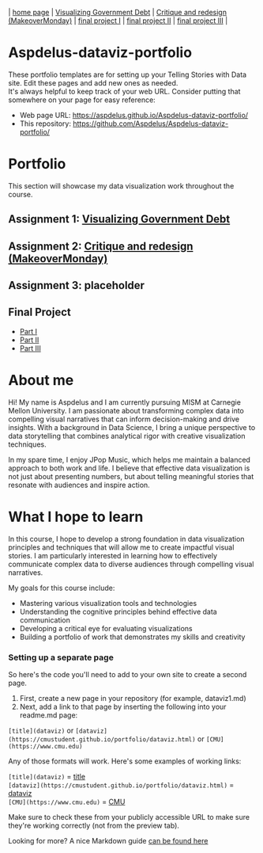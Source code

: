 | [home page](https://cmustudent.github.io/tswd-portfolio-templates/) | [Visualizing Government Debt](dataviz-examples) | [Critique and redesign (MakeoverMonday)](protein-viz) | [final project I](final-project-part-one) | [final project II](final-project-part-two) | [final project III](final-project-part-three) |

# Aspdelus-dataviz-portfolio
These portfolio templates are for setting up your Telling Stories with Data site.  Edit these pages and add new ones as needed.   
It's always helpful to keep track of your web URL.  Consider putting that somewhere on your page for easy reference: 

- Web page URL: https://aspdelus.github.io/Aspdelus-dataviz-portfolio/
- This repository: https://github.com/Aspdelus/Aspdelus-dataviz-portfolio/

# Portfolio
This section will showcase my data visualization work throughout the course.

## Assignment 1: [Visualizing Government Debt](dataviz-examples.md)

## Assignment 2: [Critique and redesign (MakeoverMonday)](protein-viz.md)

## Assignment 3: placeholder

## Final Project
- [Part I](final-project-part-one)
- [Part II](final-project-part-two)
- [Part III](final-project-part-three)

# About me
Hi! My name is Aspdelus and I am currently pursuing MISM at Carnegie Mellon University. I am passionate about transforming complex data into compelling visual narratives that can inform decision-making and drive insights. With a background in Data Science, I bring a unique perspective to data storytelling that combines analytical rigor with creative visualization techniques.

In my spare time, I enjoy JPop Music, which helps me maintain a balanced approach to both work and life. I believe that effective data visualization is not just about presenting numbers, but about telling meaningful stories that resonate with audiences and inspire action.

# What I hope to learn
In this course, I hope to develop a strong foundation in data visualization principles and techniques that will allow me to create impactful visual stories. I am particularly interested in learning how to effectively communicate complex data to diverse audiences through compelling visual narratives.

My goals for this course include:
- Mastering various visualization tools and technologies
- Understanding the cognitive principles behind effective data communication
- Developing a critical eye for evaluating visualizations
- Building a portfolio of work that demonstrates my skills and creativity

### Setting up a separate page

So here's the code you'll need to add to your own site to create a second page. 

1. First, create a new page in your repository (for example, dataviz1.md)
2. Next, add a link to that page by inserting the following into your readme.md page:

`[title](dataviz)` or `[dataviz](https://cmustudent.github.io/portfolio/dataviz.html)` or `[CMU](https://www.cmu.edu)`

Any of those formats will work. Here's some examples of working links: 

`[title](dataviz)` = [title](dataviz)  
`[dataviz](https://cmustudent.github.io/portfolio/dataviz.html)` = [dataviz](https://cmustudent.github.io/portfolio/dataviz.html)  
`[CMU](https://www.cmu.edu)` = [CMU](https://www.cmu.edu)   

Make sure to check these from your publicly accessible URL to make sure they're working correctly (not from the preview tab). 

Looking for more?  A nice Markdown guide [can be found here](https://www.markdownguide.org/cheat-sheet/)
